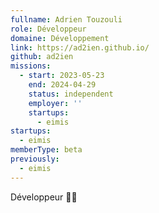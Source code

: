```yaml
---
fullname: Adrien Touzouli
role: Développeur
domaine: Développement
link: https://ad2ien.github.io/
github: ad2ien
missions:
  - start: 2023-05-23
    end: 2024-04-29
    status: independent
    employer: ''
    startups:
      - eimis
startups:
  - eimis
memberType: beta
previously:
  - eimis
---
```

Développeur 🧑‍💻